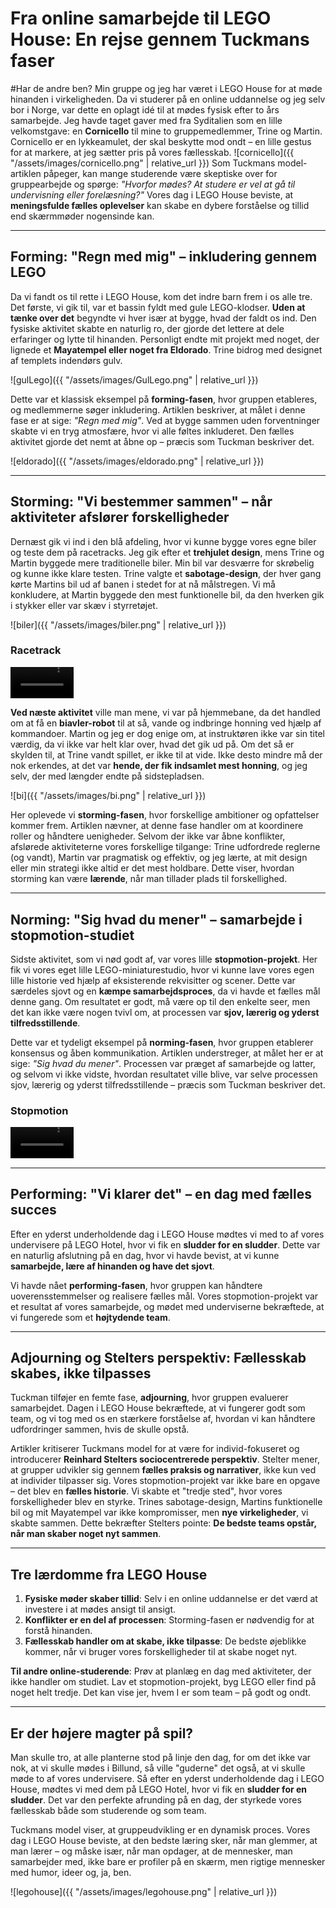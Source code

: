 # Fra online samarbejde til LEGO House: En rejse gennem Tuckmans faser

#Har de andre ben?
Min gruppe og jeg har været i LEGO House for at møde hinanden i virkeligheden. Da vi studerer på en online uddannelse og jeg selv bor i Norge, var dette en oplagt idé til at mødes fysisk efter to års samarbejde. Jeg havde taget gaver med fra Syditalien som en lille velkomstgave: en **Cornicello** til mine to gruppemedlemmer, Trine og Martin. Cornicello er en lykkeamulet, der skal beskytte mod ondt – en lille gestus for at markere, at jeg sætter pris på vores fællesskab.
![cornicello]({{ "/assets/images/cornicello.png" | relative_url }})
Som Tuckmans model-artiklen påpeger, kan mange studerende være skeptiske over for gruppearbejde og spørge: *"Hvorfor mødes? At studere er vel at gå til undervisning eller forelæsning?"* Vores dag i LEGO House beviste, at **meningsfulde fælles oplevelser** kan skabe en dybere forståelse og tillid end skærmmøder nogensinde kan.

---

## Forming: "Regn med mig" – inkludering gennem LEGO

Da vi fandt os til rette i LEGO House, kom det indre barn frem i os alle tre. Det første, vi gik til, var et bassin fyldt med gule LEGO-klodser. **Uden at tænke over det** begyndte vi hver især at bygge, hvad der faldt os ind. Den fysiske aktivitet skabte en naturlig ro, der gjorde det lettere at dele erfaringer og lytte til hinanden. Personligt endte mit projekt med noget, der lignede et **Mayatempel eller noget fra Eldorado**. Trine bidrog med designet af templets indendørs gulv.

![gulLego]({{ "/assets/images/GulLego.png" | relative_url }})

Dette var et klassisk eksempel på **forming-fasen**, hvor gruppen etableres, og medlemmerne søger inkludering. Artiklen beskriver, at målet i denne fase er at sige: *"Regn med mig"*. Ved at bygge sammen uden forventninger skabte vi en tryg atmosfære, hvor vi alle føltes inkluderet. Den fælles aktivitet gjorde det nemt at åbne op – præcis som Tuckman beskriver det.

![eldorado]({{ "/assets/images/eldorado.png" | relative_url }})

---

## Storming: "Vi bestemmer sammen" – når aktiviteter afslører forskelligheder

Dernæst gik vi ind i den blå afdeling, hvor vi kunne bygge vores egne biler og teste dem på racetracks. Jeg gik efter et **trehjulet design**, mens Trine og Martin byggede mere traditionelle biler. Min bil var desværre for skrøbelig og kunne ikke klare testen. Trine valgte et **sabotage-design**, der hver gang kørte Martins bil ud af banen i stedet for at nå målstregen. Vi må konkludere, at Martin byggede den mest funktionelle bil, da den hverken gik i stykker eller var skæv i styrretøjet.

![biler]({{ "/assets/images/biler.png" | relative_url }})

### Racetrack

<video width="20%" controls>
  <source src="{{ "/assets/videos/racetrack.mp4"   relative_url }}" type="video/mp4">
  Din browser understøtter ikke videoafspilning.
</video>

**Ved næste aktivitet** ville man mene, vi var på hjemmebane, da det handled om at få en **biavler-robot** til at så, vande og indbringe honning ved hjælp af kommandoer. Martin og jeg er dog enige om, at instruktøren ikke var sin titel værdig, da vi ikke var helt klar over, hvad det gik ud på. Om det så er skylden til, at Trine vandt spillet, er ikke til at vide. Ikke desto mindre må der nok erkendes, at det var **hende, der fik indsamlet mest honning**, og jeg selv, der med længder endte på sidstepladsen.

![bi]({{ "/assets/images/bi.png" | relative_url }})

Her oplevede vi **storming-fasen**, hvor forskellige ambitioner og opfattelser kommer frem. Artiklen nævner, at denne fase handler om at koordinere roller og håndtere uenigheder. Selvom der ikke var åbne konflikter, afslørede aktiviteterne vores forskellige tilgange: Trine udfordrede reglerne (og vandt), Martin var pragmatisk og effektiv, og jeg lærte, at mit design eller min strategi ikke altid er det mest holdbare. Dette viser, hvordan storming kan være **lærende**, når man tillader plads til forskellighed.

---

## Norming: "Sig hvad du mener" – samarbejde i stopmotion-studiet

Sidste aktivitet, som vi nød godt af, var vores lille **stopmotion-projekt**. Her fik vi vores eget lille LEGO-miniaturestudio, hvor vi kunne lave vores egen lille historie ved hjælp af eksisterende rekvisitter og scener. Dette var særdeles sjovt og en **kæmpe samarbejdsproces**, da vi havde et fælles mål denne gang. Om resultatet er godt, må være op til den enkelte seer, men det kan ikke være nogen tvivl om, at processen var **sjov, lærerig og yderst tilfredsstillende**.

Dette var et tydeligt eksempel på **norming-fasen**, hvor gruppen etablerer konsensus og åben kommunikation. Artiklen understreger, at målet her er at sige: *"Sig hvad du mener"*. Processen var præget af samarbejde og latter, og selvom vi ikke vidste, hvordan resultatet ville blive, var selve processen sjov, lærerig og yderst tilfredsstillende – præcis som Tuckman beskriver det.

### Stopmotion

<video width="20%" controls>
  <source src="{{ "/assets/videos/stopmotion.mp4"   relative_url }}" type="video/mp4">
  Din browser understøtter ikke videoafspilning.
</video>


---

## Performing: "Vi klarer det" – en dag med fælles succes

Efter en yderst underholdende dag i LEGO House mødtes vi med to af vores undervisere på LEGO Hotel, hvor vi fik en **sludder for en sludder**. Dette var en naturlig afslutning på en dag, hvor vi havde bevist, at vi kunne **samarbejde, lære af hinanden og have det sjovt**.

Vi havde nået **performing-fasen**, hvor gruppen kan håndtere uoverensstemmelser og realisere fælles mål. Vores stopmotion-projekt var et resultat af vores samarbejde, og mødet med underviserne bekræftede, at vi fungerede som et **højtydende team**.

---

## Adjourning og Stelters perspektiv: Fællesskab skabes, ikke tilpasses

Tuckman tilføjer en femte fase, **adjourning**, hvor gruppen evaluerer samarbejdet. Dagen i LEGO House bekræftede, at vi fungerer godt som team, og vi tog med os en stærkere forståelse af, hvordan vi kan håndtere udfordringer sammen, hvis de skulle opstå.

Artikler kritiserer Tuckmans model for at være for individ-fokuseret og introducerer **Reinhard Stelters sociocentrerede perspektiv**. Stelter mener, at grupper udvikler sig gennem **fælles praksis og narrativer**, ikke kun ved at individer tilpasser sig. Vores stopmotion-projekt var ikke bare en opgave – det blev en **fælles historie**. Vi skabte et "tredje sted", hvor vores forskelligheder blev en styrke. Trines sabotage-design, Martins funktionelle bil og mit Mayatempel var ikke kompromisser, men **nye virkeligheder**, vi skabte sammen. Dette bekræfter Stelters pointe: **De bedste teams opstår, når man skaber noget nyt sammen**.

---

## Tre lærdomme fra LEGO House

1. **Fysiske møder skaber tillid**: Selv i en online uddannelse er det værd at investere i at mødes ansigt til ansigt.
2. **Konflikter er en del af processen**: Storming-fasen er nødvendig for at forstå hinanden.
3. **Fællesskab handler om at skabe, ikke tilpasse**: De bedste øjeblikke kommer, når vi bruger vores forskelligheder til at skabe noget nyt.

**Til andre online-studerende**: Prøv at planlæg en dag med aktiviteter, der ikke handler om studiet. Lav et stopmotion-projekt, byg LEGO eller find på noget helt tredje. Det kan vise jer, hvem I er som team – på godt og ondt.

---

## Er der højere magter på spil?

Man skulle tro, at alle planterne stod på linje den dag, for om det ikke var nok, at vi skulle mødes i Billund, så ville "guderne" det også, at vi skulle møde to af vores undervisere. Så efter en yderst underholdende dag i LEGO House, mødtes vi med dem på LEGO Hotel, hvor vi fik en **sludder for en sludder**. Det var den perfekte afrunding på en dag, der styrkede vores fællesskab både som studerende og som team.

Tuckmans model viser, at gruppeudvikling er en dynamisk proces. Vores dag i LEGO House beviste, at den bedste læring sker, når man glemmer, at man lærer – og måske især, når man opdager, at de mennesker, man samarbejder med, ikke bare er profiler på en skærm, men rigtige mennesker med humor, ideer og, ja, ben.

![legohouse]({{ "/assets/images/legohouse.png" | relative_url }})
